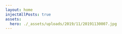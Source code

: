 ```yaml
---
layout: home
injectAllPosts: true
assets:
  hero: ./_assets/uploads/2019/11/20191130007.jpg
---
```

